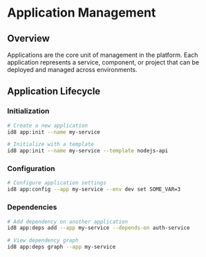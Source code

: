 # Application Management

## Overview

Applications are the core unit of management in the platform. Each application represents a service, component, or project that can be deployed and managed across environments.

## Application Lifecycle

### Initialization
```bash
# Create a new application
id8 app:init --name my-service

# Initialize with a template
id8 app:init --name my-service --template nodejs-api
```

### Configuration
```bash
# Configure application settings
id8 app:config --app my-service --env dev set SOME_VAR=3
```

### Dependencies
```bash
# Add dependency on another application
id8 app:deps add --app my-service --depends-on auth-service

# View dependency graph
id8 app:deps graph --app my-service
```